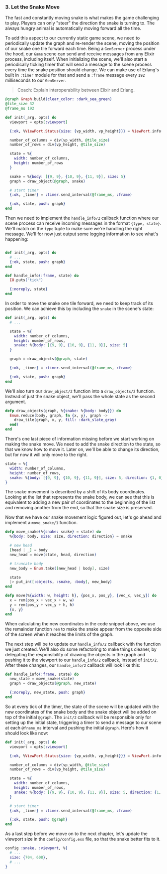 ### 3. Let the Snake Move

The fast and constantly moving snake is what makes the game challenging to play. Players can only "steer" the direction the snake is turning to. The always hungry animal is automatically moving forward all the time.

To add this aspect to our currently static game scene, we need to periodically update the graph and re-render the scene, moving the position of our snake one tile forward each time. Being a `GenServer` process under the hood, our `Game` scene can send and receive messages from any Elixir process, including itself. When initializing the scene, we'll also start a periodically ticking timer that will send a message to the scene process every time the snake position should change. We can make use of Erlang's built in `:timer` module for that and send a `:frame` message every `192` milliseconds to our `GenServer`.

> Coach: Explain interoperability between Elixir and Erlang.

```elixir
@graph Graph.build(clear_color: :dark_sea_green)
@tile_size 32
@frame_ms 192

def init(_arg, opts) do
  viewport = opts[:viewport]

  {:ok, %ViewPort.Status{size: {vp_width, vp_height}}} = ViewPort.info(viewport)

  number_of_columns = div(vp_width, @tile_size)
  number_of_rows = div(vp_height, @tile_size)

  state = %{
    width: number_of_columns,
    height: number_of_rows
  }

  snake = %{body: [{9, 9}, {10, 9}, {11, 9}], size: 5}
  graph = draw_object(@graph, snake)

  # start timer
  {:ok, _timer} = :timer.send_interval(@frame_ms, :frame)

  {:ok, state, push: graph}
end
```

Then we need to implement the `handle_info/2` callback function where our scene process can receive incoming messages in the format `{type, state}`. We'll match on the `type` tuple to make sure we're handling the right message. We'll for now just output some logging information to see what's happening:

```elixir

def init(_arg, opts) do
  # ...
  {:ok, state, push: graph}
end

def handle_info(:frame, state) do
  IO.puts("tick")

  {:noreply, state}
end
```

In order to move the snake one tile forward, we need to keep track of its position. We can achieve this by including the `snake` in the scene's state:

```elixir
def init(_arg, opts) do
  # ...

  state = %{
    width: number_of_columns,
    height: number_of_rows,
    snake: %{body: [{9, 9}, {10, 9}, {11, 9}], size: 5}
  }

  graph = draw_objects(@graph, state)

  {:ok, _timer} = :timer.send_interval(@frame_ms, :frame)

  {:ok, state, push: graph}
end
```

We'll also turn our `draw_object/2` function into a `draw_objects/2` function. Instead of just the snake object, we'll pass the whole state as the second argument.

```elixir
defp draw_objects(graph, %{snake: %{body: body}}) do
  Enum.reduce(body, graph, fn {x, y}, graph ->
    draw_tile(graph, x, y, fill: :dark_slate_gray)
  end)
end
```

There's one last piece of information missing before we start working on making the snake move. We need to add the snake direction to the state, so that we know how to move it. Later on, we'll be able to change its direction, but for now it will only move to the right.

```elixir
state = %{
  width: number_of_columns,
  height: number_of_rows,
  snake: %{body: [{9, 9}, {10, 9}, {11, 9}], size: 5, direction: {1, 0}}
}
```

The snake movement is described by a shift of its body coordinates. Looking at the list that represents the snake body, we can see that this is equivalent to adding a new pair of coordinates to the beginning of the list and removing another from the end, so that the snake size is preserved.

Now that we have our snake movement logic figured out, let's go ahead and implement a `move_snake/1` function.

```elixir
defp move_snake(%{snake: snake} = state) do
  %{body: body, size: size, direction: direction} = snake

  # new head
  [head | _] = body
  new_head = move(state, head, direction)

  # truncate body
  new_body = Enum.take([new_head | body], size)

  state
  |> put_in([:objects, :snake, :body], new_body)
end

defp move(%{width: w, height: h}, {pos_x, pos_y}, {vec_x, vec_y}) do
  x = rem(pos_x + vec_x + w, w)
  y = rem(pos_y + vec_y + h, h)
  {x, y}
end
```

When calculating the new coordinates in the code snippet above, we use the remainder function `rem` to make the snake appear from the opposite side of the screen when it reaches the limits of the graph.

The next step will be to update our `handle_info/2` callback with the function we just created. We'll also do some refactoring to make things cleaner, by delegating the responsibility of drawing the objects in the graph and pushing it to the viewport to our `handle_info/2` callback, instead of `init/2`. After these changes, our `handle_info/2` callback will look like this:

```elixir
def handle_info(:frame, state) do
  new_state = move_snake(state)
  graph = draw_objects(@graph, new_state)

  {:noreply, new_state, push: graph}
end
```

So at every tick of the timer, the state of the scene will be updated with the new coordinates of the snake body and the snake object will be added on top of the initial `@graph`. The `init/2` callback will be responsible only for setting up the initial state, triggering a timer to send a message to our scene at each `@frame_ms` interval and pushing the initial `@graph`. Here's how it should look like now:

```elixir
def init(_arg, opts) do
  viewport = opts[:viewport]

  {:ok, %ViewPort.Status{size: {vp_width, vp_height}}} = ViewPort.info(viewport)

  number_of_columns = div(vp_width, @tile_size)
  number_of_rows = div(vp_height, @tile_size)

  state = %{
    width: number_of_columns,
    height: number_of_rows,
    snake: %{body: [{9, 9}, {10, 9}, {11, 9}], size: 5, direction: {1, 0}}
  }

  # start timer
  {:ok, _timer} = :timer.send_interval(@frame_ms, :frame)

  {:ok, state, push: @graph}
end
```

As a last step before we move on to the next chapter, let's update the viewport size in the `config/config.exs` file, so that the snake better fits to it.

```elixir
config :snake, :viewport, %{
  # ...
  size: {704, 608},
  # ...
}
```
